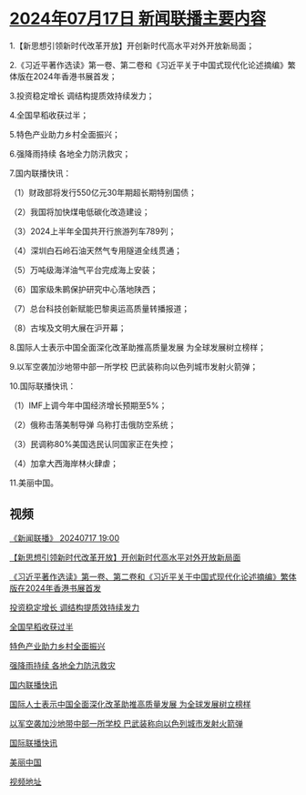 # [2024年07月17日 新闻联播主要内容](https://tv.cctv.com/lm/xwlb/day/20240717.shtml)

1.【新思想引领新时代改革开放】开创新时代高水平对外开放新局面；

2.《习近平著作选读》第一卷、第二卷和《习近平关于中国式现代化论述摘编》繁体版在2024年香港书展首发；

3.投资稳定增长 调结构提质效持续发力；

4.全国早稻收获过半；

5.特色产业助力乡村全面振兴；

6.强降雨持续 各地全力防汛救灾；

7.国内联播快讯：

（1）财政部将发行550亿元30年期超长期特别国债；

（2）我国将加快煤电低碳化改造建设；

（3）2024上半年全国共开行旅游列车789列；

（4）深圳白石岭石油天然气专用隧道全线贯通；

（5）万吨级海洋油气平台完成海上安装；

（6）国家级朱鹮保护研究中心落地陕西；

（7）总台科技创新赋能巴黎奥运高质量转播报道；

（8）古埃及文明大展在沪开幕；

8.国际人士表示中国全面深化改革助推高质量发展 为全球发展树立榜样；

9.以军空袭加沙地带中部一所学校 巴武装称向以色列城市发射火箭弹；

10.国际联播快讯：

（1）IMF上调今年中国经济增长预期至5%；

（2）俄称击落美制导弹 乌称打击俄防空系统；

（3）民调称80%美国选民认同国家正在失控；

（4）加拿大西海岸林火肆虐；

11.美丽中国。

## 视频

[《新闻联播》 20240717 19:00](https://tv.cctv.com/2024/07/17/VIDEXB1qhmW1NrgVTVgYt9OS240717.shtml)

[【新思想引领新时代改革开放】开创新时代高水平对外开放新局面](https://tv.cctv.com/2024/07/17/VIDEYiwAEFSi0CVcbCw7XpPa240717.shtml)

[《习近平著作选读》第一卷、第二卷和《习近平关于中国式现代化论述摘编》繁体版在2024年香港书展首发](https://tv.cctv.com/2024/07/17/VIDEjXxq3iCGjpuaGrPVxBkd240717.shtml)

[投资稳定增长 调结构提质效持续发力](https://tv.cctv.com/2024/07/17/VIDEF015yIWipTwf5HwlOVQP240717.shtml)

[全国早稻收获过半](https://tv.cctv.com/2024/07/17/VIDETnzL2blIKaCPRifykMDR240717.shtml)

[特色产业助力乡村全面振兴](https://tv.cctv.com/2024/07/17/VIDEaAC4lTlQKVRCIAtg7gDs240717.shtml)

[强降雨持续 各地全力防汛救灾](https://tv.cctv.com/2024/07/17/VIDEwoNVWCTU2FGP7aERoWFx240717.shtml)

[国内联播快讯](https://tv.cctv.com/2024/07/17/VIDEL3RX0ophgzvfHFsKgvKC240717.shtml)

[国际人士表示中国全面深化改革助推高质量发展 为全球发展树立榜样](https://tv.cctv.com/2024/07/17/VIDEaR4iQhIrPgCW18x6D0NW240717.shtml)

[以军空袭加沙地带中部一所学校 巴武装称向以色列城市发射火箭弹](https://tv.cctv.com/2024/07/17/VIDE0sj6bgYL2NfGGVPfhrAi240717.shtml)

[国际联播快讯](https://tv.cctv.com/2024/07/17/VIDEMrMLgJLoSQvKLiw53V7C240717.shtml)

[美丽中国](https://tv.cctv.com/2024/07/17/VIDExoN8gnJIwODHW2rbY7Mt240717.shtml)

[视频地址](https://tv.cctv.com/lm/xwlb/day/20240717.shtml) 

